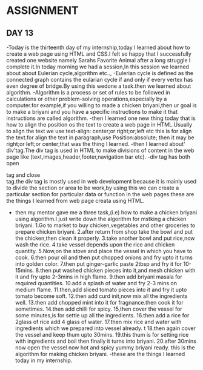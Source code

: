 # ASSIGNMENT
## DAY 13
  -Today is the thirteenth day of my internship,today I learned about how to create a web page using HTML and CSS.I felt so happy that I successfully created one website namely Sarahs Favorite Animal after  a long struggle I complete it.In today morning we had a session,In this session we learned 
about about Eulerian cycle,algorithm etc..,
  -Eulerian cycle is defined as the connected graph contains the eularian cycle if and only if every vertex has even degree of bridge.By using this wedone a task.then we learned about algorithm.
   -Algorithm is a process or set of rules to be followed in calculations or other problem-solving operations,especially by a computer.for example,if you willing to made a chicken briyani,then ur goal is to make a briyani and you have a specific instructions to make it that instructions are called 
algorithm.
   -then I learned one new thing today that is how to align the position os the text to create a web page in HTML.Usually to align the text we use 
text-align: center;or right;or;left etc this is for align the text.for align the text in paragraph,use Position:absolute;
then it may be right;or left;or center;that was the thing I learned.
   -then I learned about' div'tag.The div tag is used in HTML to make divisions of content in the web page like (text,images,header,footer,navigation bar etc).
   -div tag has both  open<div> tag and close</div> tag.the div tag is mostly used in web development because it is mainly used to divide the section or area to be work,by using this we can create a particular section for particular data or function in the web pages.these are the things I learned 
from web page creata using HTML.
   - then my mentor gave me a three task,(i.e) how to make a chicken briyani using algorithm.I just write down the algorithm for mstking a chicken 
briyani.
   1.Go to market to buy chicken,vegetables and other groceries to prepare chicken briyani.
   2.after return from shop take the bowl and put the chicken,then clean it properly.
   3.take another bowl and put rice,now wash the rice.
   4.take vessel depends upon the rice and chicken quantity.
   5.Now,on the stove and place the vessel in which you have to cook.
   6.then pour oil and then put chopped onions and fry upto it turns into golden color.
   7.then put ginger-garlic paste 2tbsp and fry it for 10-15mins.
   8.then put washed chicken pieces into it,and mesh chicken with it and fry upto 2-3mins in high flame.
   9.then add briyani masala for required quantities.
   10.add a splash of water and fry 2-3 mins on medium flame.
   11.then,add sliced tomato pieces into it and fry it upto tomato become soft.
   12.then add curd init,now mix all the ingredients well.
   13.then add chopped mint into it for fragnance.then cook it for sometimes.
   14.then add chilli for spicy.
   15,then cover the vessel for some minutes,is for settle up all the ingredients.
   16.then add a rice for 2glass of rice add 4 glass of water.
   17.then mix rice and water with ingredients which we prepared into vessel already.
t  18.then again cover the vessel and keep thum upto 30mins.
   19.this thum is for setting rice with ingredients and boil then finally it turns into briyani.
   20.after 30mins now open the vessel now hot and spicy yummy briyani ready.
  this is the algorithm for making chicken briyani.
   -these are the things I learned today in my internship.
